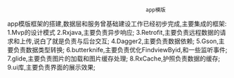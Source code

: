                                                 app模版
 
 app模版框架的搭建,数据层和服务曾基础建设工作已经初步完成,主要集成的框架:
    1.Mvp的设计模式
    2.Rxjava,主要负责异步响应;
    3.Retrofit,主要负责远程数据的请求和上传,说白了就是负责与后台交互;
    4.Dagger2,主要负责数据依赖;
    5.Gson,主要负责数据类型转换;
    6.butterknife,主要负责优化FindviewByid,和一些监听事件;
    7.glide,主要负责图片的加载和图片缓存处理;
    8.RxCache,护照负责数据的缓存;
    9.ui库,主要负责界面的展示效果;